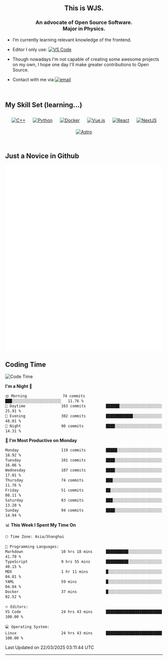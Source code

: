 ## <div align="center">This is WJS.</div>  
  

### <div align="center">An advocate of Open Source Software.<br>Major in Physics.</div>  
  

- I’m currently learning relevant knowledge of the frontend.  
  

- Editor I only use: [![VS Code](https://img.shields.io/badge/-VS%20Code-007ACC?style=plastic&logo=visual-studio-code)](https://code.visualstudio.com/)  
  

- Though nowadays I'm not capable of creating some awesome projects on my own, I hope one day I'll make greater contributions to Open Source.  
  

- Contact with me via:[![email](https://img.shields.io/badge/My-e--mail-red)](mailto:wjs@wjsphy.top)  
  

<br/>  


## My Skill Set (learning...)
<div align="center">  
<a href="https://www.cplusplus.com/" target="_blank"><img style="margin: 10px" src="https://profilinator.rishav.dev/skills-assets/cplusplus-original.svg" alt="C++" height="50" /></a>  
<a href="https://www.python.org/" target="_blank"><img style="margin: 10px" src="https://profilinator.rishav.dev/skills-assets/python-original.svg" alt="Python" height="50" /></a>  
<a href="https://www.docker.com/" target="_blank"><img style="margin: 10px" src="https://profilinator.rishav.dev/skills-assets/docker-original-wordmark.svg" alt="Docker" height="50" /></a>  
<a href="https://vuejs.org/" target="_blank"><img style="margin: 10px" src="https://profilinator.rishav.dev/skills-assets/vuejs-original-wordmark.svg" alt="Vue.js" height="50" /></a>  
<a href="https://reactjs.org/" target="_blank"><img style="margin: 10px" src="https://profilinator.rishav.dev/skills-assets/react-original-wordmark.svg" alt="React" height="50" /></a>  
<a href="https://nextjs.org/" target="_blank"><img style="margin: 10px" src="https://profilinator.rishav.dev/skills-assets/nextjs.png" alt="NextJS" height="50" /></a>  
<a href="https://www.astro.build/" target="_blank"><img style="margin: 10px" src="https://profilinator.rishav.dev/skills-assets/astro.svg" alt="Astro" height="50" /></a>   
</div>

<br/>  


## Just a Novice in Github  
![](https://raw.githubusercontent.com/wjsoj/github-stats-transparent/output/generated/overview.svg)
![](https://raw.githubusercontent.com/wjsoj/github-stats-transparent/output/generated/languages.svg)

## Coding Time

<!--START_SECTION:waka-->
![Code Time](http://img.shields.io/badge/Code%20Time-1%2C101%20hrs%203%20mins-blue)

**I'm a Night 🦉** 

```text
🌞 Morning                74 commits          ███░░░░░░░░░░░░░░░░░░░░░░   11.76 % 
🌆 Daytime                163 commits         ██████░░░░░░░░░░░░░░░░░░░   25.91 % 
🌃 Evening                302 commits         ████████████░░░░░░░░░░░░░   48.01 % 
🌙 Night                  90 commits          ████░░░░░░░░░░░░░░░░░░░░░   14.31 % 
```
📅 **I'm Most Productive on Monday** 

```text
Monday                   119 commits         █████░░░░░░░░░░░░░░░░░░░░   18.92 % 
Tuesday                  101 commits         ████░░░░░░░░░░░░░░░░░░░░░   16.06 % 
Wednesday                107 commits         ████░░░░░░░░░░░░░░░░░░░░░   17.01 % 
Thursday                 74 commits          ███░░░░░░░░░░░░░░░░░░░░░░   11.76 % 
Friday                   51 commits          ██░░░░░░░░░░░░░░░░░░░░░░░   08.11 % 
Saturday                 83 commits          ███░░░░░░░░░░░░░░░░░░░░░░   13.20 % 
Sunday                   94 commits          ████░░░░░░░░░░░░░░░░░░░░░   14.94 % 
```


📊 **This Week I Spent My Time On** 

```text
🕑︎ Time Zone: Asia/Shanghai

💬 Programming Languages: 
Markdown                 10 hrs 18 mins      ██████████░░░░░░░░░░░░░░░   41.70 % 
TypeScript               9 hrs 55 mins       ██████████░░░░░░░░░░░░░░░   40.15 % 
MDX                      1 hr 11 mins        █░░░░░░░░░░░░░░░░░░░░░░░░   04.81 % 
YAML                     59 mins             █░░░░░░░░░░░░░░░░░░░░░░░░   04.04 % 
Docker                   37 mins             █░░░░░░░░░░░░░░░░░░░░░░░░   02.52 % 

🔥 Editors: 
VS Code                  24 hrs 43 mins      █████████████████████████   100.00 % 

💻 Operating System: 
Linux                    24 hrs 43 mins      █████████████████████████   100.00 % 
```


 Last Updated on 22/03/2025 03:11:44 UTC
<!--END_SECTION:waka-->

----

<!--
**wjsoj/wjsoj** is a ✨ _special_ ✨ repository because its `README.md` (this file) appears on your GitHub profile.

Here are some ideas to get you started:

- 🔭 I’m currently working on ...
- 🌱 I’m currently learning ...
- 👯 I’m looking to collaborate on ...
- 🤔 I’m looking for help with ...
- 💬 Ask me about ...
- 📫 How to reach me: ...
- 😄 Pronouns: ...
- ⚡ Fun fact: ...
-->
